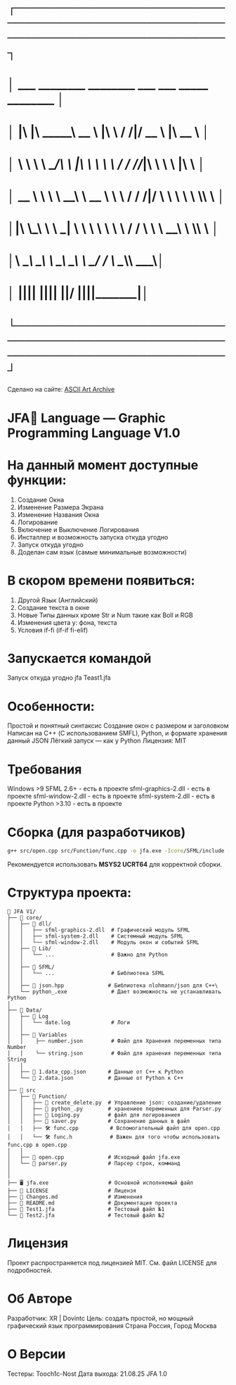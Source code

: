 # ┌──────────────────────────────────────────────────────────────────────────┐
# │    ___  ________ ________          ___      ___  _____      ________     │
# │   |\  \|\  _____\\   __  \        |\  \    /  /|/ __  \    |\   __  \    │
# │   \ \  \ \  \__/\ \  \|\  \       \ \  \  /  / /\/_|\  \   \ \  \|\  \   │
# │ __ \ \  \ \   __\\ \   __  \       \ \  \/  / /\|/ \ \  \   \ \  \\\  \  │
# │|\  \\_\  \ \  \_| \ \  \ \  \       \ \    / /      \ \  \ __\ \  \\\  \ │
# │\ \________\ \__\   \ \__\ \__\       \ \__/ /        \ \__\\__\ \_______\│
# │ \|________|\|__|    \|__|\|__|        \|__|/          \|__\|__|\|_______|│
# └──────────────────────────────────────────────────────────────────────────┘
Сделано на сайте: [ASCII Art Archive](https://www.asciiart.eu/text-to-ascii-art)

# JFA💙 Language — Graphic Programming Language V1.0


# На данный момент доступные функции:
1. Создание Окна
2. Изменение Размера Экрана 
3. Изменение Названия Окна
4. Логирование
5. Включение и Выключение Логирования
6. Инсталлер и возможность запуска откуда угодно
7. Запуск откуда угодно
8. Доделан сам язык (самые минимальные возможности)


# В скором времени появиться:
1. Другой Язык (Английский)
2. Создание текста в окне
3. Новые Типы данных кроме Str и Num такие как Boll и RGB
4. Изменения цвета у: фона, текста
5. Условия if-fi (if-if fi-elif)


# Запускается командой
Запуск откуда угодно
jfa Teast1.jfa


# Особенности:
Простой и понятный синтаксис
Создание окон с размером и заголовком
Написан на C++ (С использованием SMFL), Python, и формате хранения данный JSON 
Лёгкий запуск — как у Python
Лицензия: MIT


# Требования
Windows >9
SFML 2.6+ - есть в проекте
sfml-graphics-2.dll - есть в проекте
sfml-window-2.dll - есть в проекте
sfml-system-2.dll - есть в проекте
Python >3.10 - есть в проекте


# Сборка (для разработчиков)
``` bash
g++ src/open.cpp src/Function/func.cpp -o jfa.exe -Icore/SFML/include -Icore -Isrc/Function -Lcore/dll -lsfml-graphics -lsfml-window -lsfml-system
```
Рекомендуется использовать **MSYS2 UCRT64** для корректной сборки. 


# Структура проекта:
``` 
📁 JFA V1/
├── 📁 core/
│   ├── 📁 dll/
│   │   ├── sfml-graphics-2.dll  # Графический модуль SFML
│   │   ├── sfml-system-2.dll    # Системный модуль SFML
│   │   └── sfml-window-2.dll    # Модуль окон и событий SFML
│   ├── 📁 Lib/
│   │   └── ...                  # Важно для Python
│   │
│   ├── 📁 SFML/                    
│   │   └── ...                  # Библиотека SFML
│   │
│   ├── 📄 json.hpp              # Библиотека nlohmann/json для C++\
│   └── python_.exe              # Дает возможность не устанавливать Python
│
├── 📁 Data/
│   ├── 📁 Log
│   │   └── date.log             # Логи
│   │
│   ├── 📁 Variables
│   │    ├── number.json         # Файл для Хранения переменных типа Number
│   │    └── string.json         # Файл для хранения переменных типа String
│   │
│   ├── 📄 1.data_cpp.json       # Данные от C++ к Python
│   └── 📄 2.data.json           # Данные от Python к C++ 
│
├── 📁 src  
│   ├── 📁 Function/
│   │   ├── 🐍 create_delete.py  # Управление json: создание/удаление
│   │   ├── 🐍 python_.py        # хранениее переменных для Parser.py
│   │   ├── 🐍 Loging.py         # файл для логированиея 
│   │   ├── 🐍 saver.py          # Сохранение данных в файл
│   │   ├── 🛠️ func.cpp          # Вспомогательный файл для open.cpp
│   │   └── 🛠️ func.h            # Важен для того чтобы использовать func.cpp в open.cpp
│   │
│   ├── 🧱 open.cpp              # Исходный файл jfa.exe
│   └── 🐍 parser.py             # Парсер строк, комманд 
│             
│
├── 🖥️ jfa.exe                   # Основной исполняемый файл
├── 📄 LICENSE                   # Лицензя
├── 📄 Changes.md                # Изменения
├── 📝 README.md                 # Документация проекта
├── 🧪 Test1.jfa                 # Тестовый файл №1
└── 🧪 Test2.jfa                 # Тестовый файл №2
```

# Лицензия
Проект распространяется под лицензией MIT.
См. файл LICENSE для подробностей.


# Об Авторе
Разработчик: XR | Dovintc
Цель: создать простой, но мощный графический язык программирования
Страна Россия, Город Москва


# О Версии
Тестеры:
    Tooch1c-Nost
Дата выхода: 21.08.25
JFA 1.0